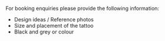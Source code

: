 <div class="container">
  <p class="motto">For booking enquiries please provide the following information:</p>
 
  <ul class="motto">
   <li>Design ideas / Reference photos</li>
   <li>Size and placement of the tattoo</li>
   <li>Black and grey or colour</li>
  </ul>       
</div>


